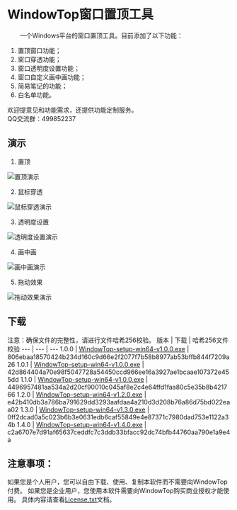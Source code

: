 # WindowTop窗口置顶工具
&emsp;&emsp;一个Windows平台的窗口置顶工具。目前添加了以下功能：   

1. 置顶窗口功能；
2. 窗口穿透功能；
3. 窗口透明度设置功能；
4. 窗口自定义画中画功能；
5. 简易笔记的功能；
6. 白名单功能。

欢迎提意见和功能需求，还提供功能定制服务。  
QQ交流群：499852237

## 演示
1. 置顶

![置顶演示](https://qthub.com/img/窗口置顶工具/置顶演示.gif)

2. 鼠标穿透

![鼠标穿透演示](https://qthub.com/img/窗口置顶工具/鼠标穿透演示.gif)

3. 透明度设置

![透明度设置演示](https://qthub.com/img/窗口置顶工具/透明度演示.gif)

4. 画中画

![画中画演示](https://qthub.com/img/窗口置顶工具/画中画开启演示.gif)

5. 拖动效果

![拖动效果演示](https://qthub.com/img/窗口置顶工具/拖动演示-长版.gif)

## 下载
注意：确保文件的完整性，请进行文件哈希256校验。
 版本 | 下载 | 哈希256文件校验
 --- | --- | ---
1.0.0 | [WindowTop-setup-win64-v1.0.0.exe](https://github.com/aeagean/WindowTop/releases/download/v1.0.0/WindowTop-setup-win64-v1.0.0.exe) | 806ebaa18570424b234d160c9d66e2f2077f7b58b8977ab53bffb844f7209a26
1.0.1 | [WindowTop-setup-win64-v1.0.0.exe](https://github.com/aeagean/WindowOnTop/releases/download/1.0.1/WindowTop-setup-win64-v1.0.1.exe) | 42d864404a70e98f5047728a54450ccd966ee16a3927ae1bcaae107372e455dd
1.1.0 | [WindowTop-setup-win64-v1.0.0.exe](https://github.com/aeagean/WindowOnTop/releases/download/1.1.0/WindowTop-setup-win64-v1.1.0.exe) | 4496957481aa534a2d20cf90010c045af8e2c4e64ffd1faa80c5e35b8b421766
1.2.0 | [WindowTop-setup-win64-v1.2.0.exe](https://github.com/aeagean/WindowTop/releases/download/v1.2.0/WindowTop-setup-win64-v1.2.0.exe) | 
e42b410db3a786ba791629dd3293aafdaa4a210d3d208b76a86d75bd022eaa02
1.3.0 | [WindowTop-setup-win64-v1.3.0.exe](https://github.com/aeagean/WindowOnTop/releases/download/1.3.0/WindowTop-setup-win64-v1.3.0.exe) | 0ff2dcad0a5c023b6b3e0631edb6caf55849e4e87371c7980dad753e1122a34b
1.4.0 | [WindowTop-setup-win64-v1.4.0.exe](https://github.com/aeagean/WindowOnTop/releases/download/1.4.0/WindowTop-setup-win64-v1.4.0.exe) | c2a6707e7d91af65637ceddfc7c3ddb33bfacc92dc74bfb44760aa790e1a9e4a

## 注意事项：
如果您是个人用户，您可以自由下载、使用、复制本软件而不需要向WindowTop付费。
如果您是企业用户，您使用本软件需要向WindowTop购买商业授权才能使用。
具体内容请查看[License.txt](License.txt)文档。
